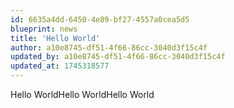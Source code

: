 ```yaml
---
id: 6635a4dd-6450-4e89-bf27-4557a0cea5d5
blueprint: news
title: 'Hello World'
author: a10e8745-df51-4f66-86cc-3040d3f15c4f
updated_by: a10e8745-df51-4f66-86cc-3040d3f15c4f
updated_at: 1745318577
---
```

Hello WorldHello WorldHello World